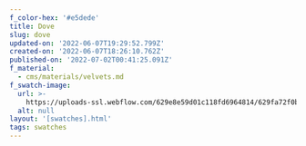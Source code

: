 ```yaml
---
f_color-hex: '#e5dede'
title: Dove
slug: dove
updated-on: '2022-06-07T19:29:52.799Z'
created-on: '2022-06-07T18:26:10.762Z'
published-on: '2022-07-02T00:41:25.091Z'
f_material:
  - cms/materials/velvets.md
f_swatch-image:
  url: >-
    https://uploads-ssl.webflow.com/629e8e59d01c118fd6964814/629fa72f0b57875146b7c443_dove.gif
  alt: null
layout: '[swatches].html'
tags: swatches
---
```



